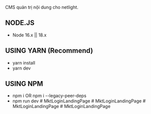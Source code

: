 CMS quản trị nội dung cho netlight.

## NODE.JS

- Node 16.x || 18.x

## USING YARN (Recommend)

- yarn install
- yarn dev

## USING NPM

- npm i OR npm i --legacy-peer-deps
- npm run dev
#   M k t L o g i n L a n d i n g P a g e  
 #   M k t L o g i n L a n d i n g P a g e  
 #   M k t L o g i n L a n d i n g P a g e  
 #   M k t L o g i n L a n d i n g P a g e  
 